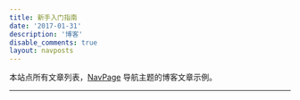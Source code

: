 ```yaml
---
title: 新手入门指南
date: '2017-01-31'
description: '博客'
disable_comments: true
layout: navposts
---
```


本站点所有文章列表，[NavPage](https://github.com/NavPage) 导航主题的博客文章示例。

------
